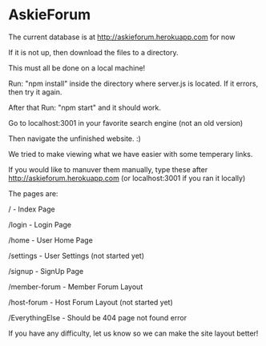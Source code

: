 # AskieForum

The current database is at http://askieforum.herokuapp.com for now

If it is not up, then download the files to a directory.

This must all be done on a local machine!

Run: "npm install" inside the directory where server.js is located.
    If it errors, then try it again.

After that Run: "npm start" and it should work.

Go to localhost:3001 in your favorite search engine (not an old version)

Then navigate the unfinished website. :)



We tried to make viewing what we have easier with some temperary links.  

If you would like to manuver them manually, type these after http://askieforum.herokuapp.com (or localhost:3001 if you ran it locally)


The pages are:

/               - Index Page

/login			- Login Page

/home			- User Home Page

/settings		- User Settings (not started yet)

/signup			- SignUp Page

/member-forum	- Member Forum Layout

/host-forum		- Host Forum Layout (not started yet)

/EverythingElse  - Should be 404 page not found error


If you have any difficulty, let us know so we can make the site layout better!

